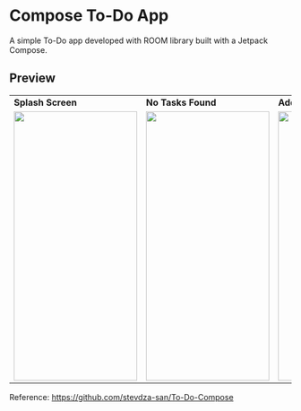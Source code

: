 # Compose To-Do App
A simple To-Do app developed with ROOM library built with a Jetpack Compose. 

## Preview

 <table>
  <tr>
    <td> <b> Splash Screen </b> </td>
   <td> <b> No Tasks Found </b> </td>
   <td> <b> Add Task </b> </td>
   <td> <b> To-Do List </b> </td>
  </tr>
 
  <tr>
     <td valign="top"><img src=https://user-images.githubusercontent.com/56589369/223032850-9b3c86aa-7fd5-48c1-83d8-cf7ca60f9ce9.jpg height="480" width="220"<br>
      <td valign="top"><img src=https://user-images.githubusercontent.com/56589369/223032858-e66666de-58cc-4d90-b38e-ed80bfd04181.jpg height="480" width="220"<br>
       <td valign="top"><img src=https://user-images.githubusercontent.com/56589369/223032865-56c2b078-5c23-49fe-9ffc-d32b1f655173.jpg height="480" width="220"<br>
        <td valign="top"><img src=https://user-images.githubusercontent.com/56589369/223032870-63da685a-5d9f-4819-bfd6-f820b95904a4.jpg height="480" width="220"<br>
  </tr>
 </table>
 
 Reference: https://github.com/stevdza-san/To-Do-Compose
